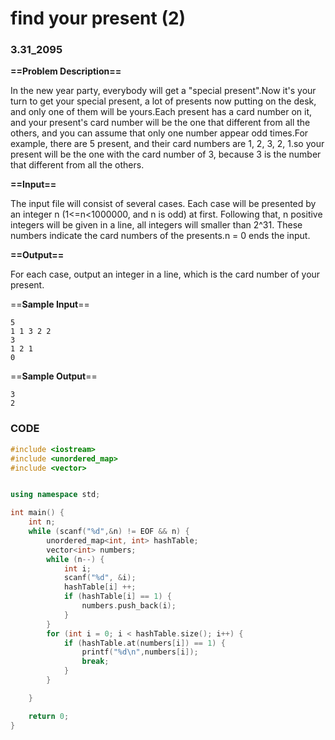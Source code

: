 # find your present (2)

### 3.31_2095

**==Problem Description==**

In the new year party, everybody will get a "special present".Now it's your turn to get your special present, a lot of presents now putting on the desk, and only one of them will be yours.Each present has a card number on it, and your present's card number will be the one that different from all the others, and you can assume that only one number appear odd times.For example, there are 5 present, and their card numbers are 1, 2, 3, 2, 1.so your present will be the one with the card number of 3, because 3 is the number that different from all the others.

**==Input==**

The input file will consist of several cases. 
Each case will be presented by an integer n (1<=n<1000000, and n is odd) at first. Following that, n positive integers will be given in a line, all integers will smaller than 2^31. These numbers indicate the card numbers of the presents.n = 0 ends the input.

**==Output==**

For each case, output an integer in a line, which is the card number of your present.

==**Sample Input**==

```
5
1 1 3 2 2
3
1 2 1
0
```

==**Sample Output**==

```
3
2
```



### CODE

```cpp
#include <iostream>
#include <unordered_map>
#include <vector>


using namespace std;

int main() {
    int n;
    while (scanf("%d",&n) != EOF && n) {
        unordered_map<int, int> hashTable;
        vector<int> numbers;
        while (n--) {
            int i;
            scanf("%d", &i);
            hashTable[i] ++;
            if (hashTable[i] == 1) {
                numbers.push_back(i);
            }
        }
        for (int i = 0; i < hashTable.size(); i++) {
            if (hashTable.at(numbers[i]) == 1) {
                printf("%d\n",numbers[i]);
                break;
            }
        }

    }

    return 0;
}
```


